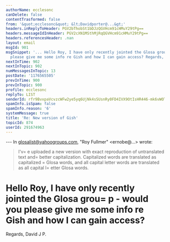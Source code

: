 ```yaml
---
authorName: ecclesonc
canDelete: false
contentTrasformed: false
from: '&quot;ecclesonc&quot; &lt;Davidporter@...&gt;'
headers.inReplyToHeader: PGV2bThobSt1bDJzQGVHcm91cHMuY29tPg==
headers.messageIdInHeader: PGV2cXN1MSthMjRqQGVHcm91cHMuY29tPg==
headers.referencesHeader: .nan
layout: email
msgId: 901
msgSnippet: '... Hello Roy, I have only recently jointed the Glosa group - would you
  please give me some info re Gish and how I can gain access? Regards, David J P.'
nextInTime: 902
nextInTopic: 902
numMessagesInTopic: 13
postDate: '1176565505'
prevInTime: 900
prevInTopic: 900
profile: ecclesonc
replyTo: LIST
senderId: rfr9BvxpaVcvzcWFw2ye5yq6UjNk4sSUsnRy0FD4IVX9OtIsHR446-mk6vWOTvPpazUp-pBWdT2xvcNub9UIZamZINUuhUhkNHkkQw
spamInfo.isSpam: false
spamInfo.reason: '6'
systemMessage: true
title: 'Re: New version of Gish'
topicId: 874
userId: 291674963
---
```


--- In glosalist@yahoogroups.com, "Roy Fullmer" <ernobe@...> wrote:
>
> I'v=
e uploaded a new version with exact reproduction of untranslated
> text and=
 better capitalization.  Capitalized words are translated as
> capitalized =
Glosa words, and all capital letter words are translated
> as all capital l=
etter Glosa words.
>
Hello Roy, I have only recently jointed the Glosa grou=
p - would you 
please give me some info re Gish and how I can gain access?
=
   Regards, David J P.


